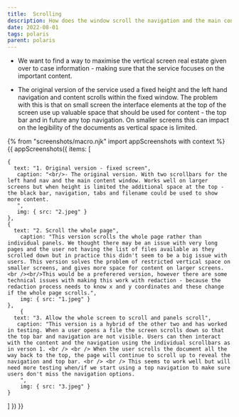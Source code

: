 ```yaml
---
title:  Scrolling
description: How does the window scroll the navigation and the main content window to maximise space for content
date: 2022-08-01
tags: polaris
parent: polaris 
---
```


* We want to find a way to maximise the vertical screen real estate given over to case information - making sure that the service focuses on the important content.

* The original version of the service used a fixed height and the left hand navigation and content scrolls within the fixed window. The problem with this is that on small screen the interface elements at the top of the screen use up valuable space that should be used for content - the top bar and in future any top navigation. On smaller screens this can impact on the legibility of the documents as vertical space is limited.




<!-- ## User needs

<b>As a prosecuter </b>
I need to find a case<br />

<b>As a prosecuter </b>
I need to do the thing<br /> -->



{% from "screenshots/macro.njk" import appScreenshots with context %}
{{ appScreenshots({
  items: [

    {
      text: "1. Original version - fixed screen",
       caption: "<br/>- The original version. With two scrollbars for the left hand nav and the main content window. Works well on larger screens but when height is limited the additional space at the top - the black bar, navigation, tabs and filename could be used to show more content.
       ",
       img: { src: "2.jpeg" }
    }, 
    {
      text: "2. Scroll the whole page",
        caption: "This version scrolls the whole page rather than individual panels. We thought there may be an issue with very long pages and the user not having the list of files available as they scrolled down but in practice this didn't seem to be a big issue with users. This version solves the problem of restricted vertical space on smaller screens, and gives more space for content on larger screens. <br /><br/>This would be a preferered version, however there are some technical issues with making this work with redaction - because the redaction process needs to know x and y coordinates and these change if the whole page scrolls.",
        img: { src: "1.jpeg" }
    },
        {
      text: "3. Allow the whole screen to scroll and panels scroll",
       caption: "This version is a hybrid of the other two and has worked in testing. When a user opens a file the screen scrolls down so that the top bar and navigation are not visible. Users can then interact with the content and the navigation using the individual scrollbars as in verson 1. <br /> <br /> When the user scrolls the document all the way back to the top, the page will continue to scroll up to reveal the navigation and top bar. <br /> <br /> This seems to work well but will need more testing when/if we start using a top navigation to make sure users don't miss the navigation options.
        ",
        img: { src: "3.jpeg" }
    }

            

  ]
}) }}



<!-- ## User research -->